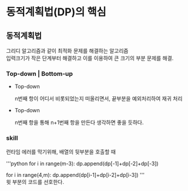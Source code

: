 <h1>동적계획법(DP)의 핵심</h1>
</p>
<h2>동적계획법</h2>
<p>
그리디 알고리즘과 같이 최적화 문제를 해결하는 알고리즘
<br>
입력크기가 작은 단계부터 해결하고 이를 이용하여 큰 크기의 부분 문제를 해결.
<br>
<h3>Top-down | Bottom-up</h3>
<ul>
    <li>Top-down</li>
    <p>n번째 항이 어디서 비롯되었는지 떠올리면서, 끝부분을 예외처리하여 재귀 처리</p>
    <li>Top-down</li>
    <p>n번째 항을 통해 n+1번째 항을 만든다 생각하면 좋을 듯하다.</p>
</ul>

<h3>skill</h3>
런타임 에러를 막기위해, 배열의 뒷부분을 호출할 때

'''python
for i in range(m-3):
    dp.append(dp[-1]+dp[-2]+dp[-3])


for i in range(4,m):
    dp.append(dp[i-1]+dp[i-2]+dp[i-3])
'''
<br>윗 부분의 코드를 선호한다.